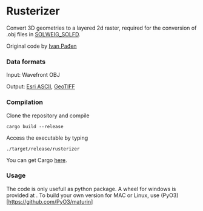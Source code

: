 # Rusterizer

Convert 3D geometries to a layered 2d raster, required for the conversion of .obj files in [SOLWEIG_SOLFD](https://github.com/jsscmnhn/SOLWEIG_SOLFD).

Original code by [Ivan Pađen](https://github.com/ipadjen)

### Data formats
Input: Wavefront OBJ

Output: [Esri ASCII](https://en.wikipedia.org/wiki/Esri_grid), [GeoTIFF](https://en.wikipedia.org/wiki/GeoTIFF)

### Compilation
Clone the repository and compile
```
cargo build --release
```

Access the executable by typing
```
./target/release/rusterizer
```

You can get Cargo [here](https://www.rust-lang.org/tools/install).

### Usage
The code is only usefull as python package. A wheel for windows is provided at . To build your own version for MAC or Linux, use (PyO3)[https://github.com/PyO3/maturin]
